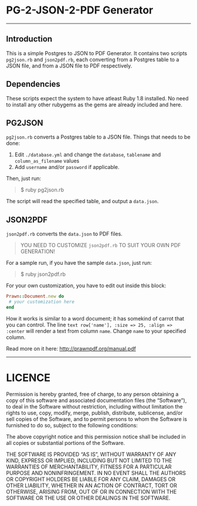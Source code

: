 PG-2-JSON-2-PDF Generator
==
___
Introduction
--

This is a simple Postgres to JSON to PDF Generator. It contains two scripts `pg2json.rb` and `json2pdf.rb`, each converting from a Postgres table to a JSON file, and from a JSON file to PDF respectively.

Dependencies
--
These scripts expect the system to have atleast Ruby 1.8 installed. No need to install any other rubygems as the gems are already included and here.

PG2JSON
--
`pg2json.rb` converts a Postgres table to a JSON file. Things that needs to be done:

1. Edit `./database.yml` and change the `database`, `tablename` and `column_as_filename` values
2. Add `username` and/or `password` if applicable.

Then, just run:
> $ ruby pg2json.rb

The script will read the specified table, and output a `data.json`.

JSON2PDF
--
`json2pdf.rb` converts the `data.json` to PDF files.

> YOU NEED TO CUSTOMIZE `json2pdf.rb` TO SUIT YOUR OWN PDF GENERATION!

For a sample run, if you have the sample `data.json`, just run:
> $ ruby json2pdf.rb

For your own customization, you have to edit out inside this block:

``` ruby
Prawn::Document.new do
 # your customization here
end
```
How it works is similar to a word document; it has somekind of carrot that you can control.
The line `text row['name'], :size => 25, :align => :center` will render a text from column `name`. Change `name` to your specified column.

Read more on it here: http://prawnpdf.org/manual.pdf
___
# LICENCE

Permission is hereby granted, free of charge, to any person obtaining a copy of this software and associated documentation files (the “Software”), to deal in the Software without restriction, including without limitation the rights to use, copy, modify, merge, publish, distribute, sublicense, and/or sell copies of the Software, and to permit persons to whom the Software is furnished to do so, subject to the following conditions:

The above copyright notice and this permission notice shall be included in all copies or substantial portions of the Software.

THE SOFTWARE IS PROVIDED “AS IS”, WITHOUT WARRANTY OF ANY KIND, EXPRESS OR IMPLIED, INCLUDING BUT NOT LIMITED TO THE WARRANTIES OF MERCHANTABILITY, FITNESS FOR A PARTICULAR PURPOSE AND NONINFRINGEMENT. IN NO EVENT SHALL THE AUTHORS OR COPYRIGHT HOLDERS BE LIABLE FOR ANY CLAIM, DAMAGES OR OTHER LIABILITY, WHETHER IN AN ACTION OF CONTRACT, TORT OR OTHERWISE, ARISING FROM, OUT OF OR IN CONNECTION WITH THE SOFTWARE OR THE USE OR OTHER DEALINGS IN THE SOFTWARE.
